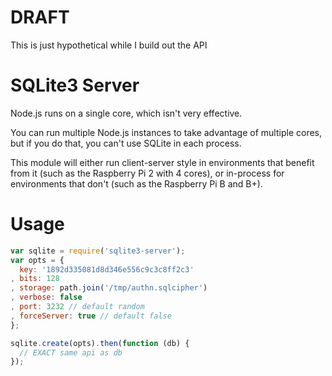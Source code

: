 DRAFT
=====

This is just hypothetical while I build out the API

SQLite3 Server
=============

Node.js runs on a single core, which isn't very effective.

You can run multiple Node.js instances to take advantage of multiple cores,
but if you do that, you can't use SQLite in each process.

This module will either run client-server style in environments that benefit from it
(such as the Raspberry Pi 2 with 4 cores), or in-process for environments that don't
(such as the Raspberry Pi B and B+).

Usage
=====

```js
var sqlite = require('sqlite3-server');
var opts = {
  key: '1892d335081d8d346e556c9c3c8ff2c3'
, bits: 128
, storage: path.join('/tmp/authn.sqlcipher')
, verbose: false
, port: 3232 // default random
, forceServer: true // default false
};

sqlite.create(opts).then(function (db) {
  // EXACT same api as db
});
```
